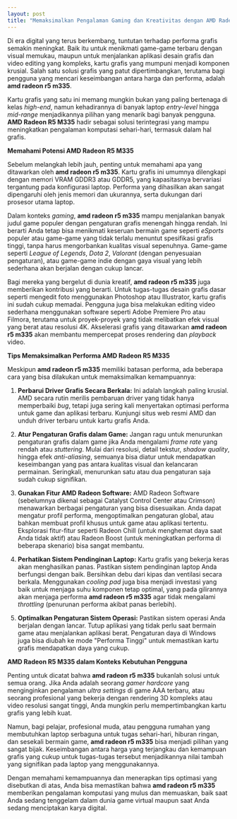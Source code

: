 ```yaml
---
layout: post
title: "Memaksimalkan Pengalaman Gaming dan Kreativitas dengan AMD Radeon R5 M335"
---
```


Di era digital yang terus berkembang, tuntutan terhadap performa grafis semakin meningkat. Baik itu untuk menikmati game-game terbaru dengan visual memukau, maupun untuk menjalankan aplikasi desain grafis dan video editing yang kompleks, kartu grafis yang mumpuni menjadi komponen krusial. Salah satu solusi grafis yang patut dipertimbangkan, terutama bagi pengguna yang mencari keseimbangan antara harga dan performa, adalah **amd radeon r5 m335**.

Kartu grafis yang satu ini memang mungkin bukan yang paling bertenaga di kelas *high-end*, namun kehadirannya di banyak laptop *entry-level* hingga *mid-range* menjadikannya pilihan yang menarik bagi banyak pengguna. **AMD Radeon R5 M335** hadir sebagai solusi terintegrasi yang mampu meningkatkan pengalaman komputasi sehari-hari, termasuk dalam hal grafis.

**Memahami Potensi AMD Radeon R5 M335**

Sebelum melangkah lebih jauh, penting untuk memahami apa yang ditawarkan oleh **amd radeon r5 m335**. Kartu grafis ini umumnya dilengkapi dengan memori VRAM GDDR3 atau GDDR5, yang kapasitasnya bervariasi tergantung pada konfigurasi laptop. Performa yang dihasilkan akan sangat dipengaruhi oleh jenis memori dan ukurannya, serta dukungan dari prosesor utama laptop.

Dalam konteks *gaming*, **amd radeon r5 m335** mampu menjalankan banyak judul game populer dengan pengaturan grafis menengah hingga rendah. Ini berarti Anda tetap bisa menikmati keseruan bermain game seperti *eSports* populer atau game-game yang tidak terlalu menuntut spesifikasi grafis tinggi, tanpa harus mengorbankan kualitas visual sepenuhnya. Game-game seperti *League of Legends*, *Dota 2*, *Valorant* (dengan penyesuaian pengaturan), atau game-game indie dengan gaya visual yang lebih sederhana akan berjalan dengan cukup lancar.

Bagi mereka yang bergelut di dunia kreatif, **amd radeon r5 m335** juga memberikan kontribusi yang berarti. Untuk tugas-tugas desain grafis dasar seperti mengedit foto menggunakan Photoshop atau Illustrator, kartu grafis ini sudah cukup memadai. Pengguna juga bisa melakukan editing video sederhana menggunakan software seperti Adobe Premiere Pro atau Filmora, terutama untuk proyek-proyek yang tidak melibatkan efek visual yang berat atau resolusi 4K. Akselerasi grafis yang ditawarkan **amd radeon r5 m335** akan membantu mempercepat proses rendering dan *playback* video.

**Tips Memaksimalkan Performa AMD Radeon R5 M335**

Meskipun **amd radeon r5 m335** memiliki batasan performa, ada beberapa cara yang bisa dilakukan untuk memaksimalkan kemampuannya:

1.  **Perbarui Driver Grafis Secara Berkala:** Ini adalah langkah paling krusial. AMD secara rutin merilis pembaruan driver yang tidak hanya memperbaiki *bug*, tetapi juga sering kali menyertakan optimasi performa untuk game dan aplikasi terbaru. Kunjungi situs web resmi AMD dan unduh driver terbaru untuk kartu grafis Anda.

2.  **Atur Pengaturan Grafis dalam Game:** Jangan ragu untuk menurunkan pengaturan grafis dalam game jika Anda mengalami *frame rate* yang rendah atau *stuttering*. Mulai dari resolusi, detail tekstur, *shadow quality*, hingga efek *anti-aliasing*, semuanya bisa diatur untuk mendapatkan keseimbangan yang pas antara kualitas visual dan kelancaran permainan. Seringkali, menurunkan satu atau dua pengaturan saja sudah cukup signifikan.

3.  **Gunakan Fitur AMD Radeon Software:** AMD Radeon Software (sebelumnya dikenal sebagai Catalyst Control Center atau Crimson) menawarkan berbagai pengaturan yang bisa disesuaikan. Anda dapat mengatur profil performa, mengoptimalkan pengaturan global, atau bahkan membuat profil khusus untuk game atau aplikasi tertentu. Eksplorasi fitur-fitur seperti Radeon Chill (untuk menghemat daya saat Anda tidak aktif) atau Radeon Boost (untuk meningkatkan performa di beberapa skenario) bisa sangat membantu.

4.  **Perhatikan Sistem Pendinginan Laptop:** Kartu grafis yang bekerja keras akan menghasilkan panas. Pastikan sistem pendinginan laptop Anda berfungsi dengan baik. Bersihkan debu dari kipas dan ventilasi secara berkala. Menggunakan *cooling pad* juga bisa menjadi investasi yang baik untuk menjaga suhu komponen tetap optimal, yang pada gilirannya akan menjaga performa **amd radeon r5 m335** agar tidak mengalami *throttling* (penurunan performa akibat panas berlebih).

5.  **Optimalkan Pengaturan Sistem Operasi:** Pastikan sistem operasi Anda berjalan dengan lancar. Tutup aplikasi yang tidak perlu saat bermain game atau menjalankan aplikasi berat. Pengaturan daya di Windows juga bisa diubah ke mode "Performa Tinggi" untuk memastikan kartu grafis mendapatkan daya yang cukup.

**AMD Radeon R5 M335 dalam Konteks Kebutuhan Pengguna**

Penting untuk dicatat bahwa **amd radeon r5 m335** bukanlah solusi untuk semua orang. Jika Anda adalah seorang *gamer hardcore* yang menginginkan pengalaman *ultra settings* di game AAA terbaru, atau seorang profesional yang bekerja dengan rendering 3D kompleks atau video resolusi sangat tinggi, Anda mungkin perlu mempertimbangkan kartu grafis yang lebih kuat.

Namun, bagi pelajar, profesional muda, atau pengguna rumahan yang membutuhkan laptop serbaguna untuk tugas sehari-hari, hiburan ringan, dan sesekali bermain game, **amd radeon r5 m335** bisa menjadi pilihan yang sangat bijak. Keseimbangan antara harga yang terjangkau dan kemampuan grafis yang cukup untuk tugas-tugas tersebut menjadikannya nilai tambah yang signifikan pada laptop yang menggunakannya.

Dengan memahami kemampuannya dan menerapkan tips optimasi yang disebutkan di atas, Anda bisa memastikan bahwa **amd radeon r5 m335** memberikan pengalaman komputasi yang mulus dan memuaskan, baik saat Anda sedang tenggelam dalam dunia game virtual maupun saat Anda sedang menciptakan karya digital.
